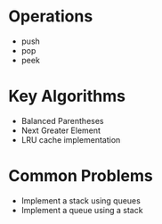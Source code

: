 # Operations
- push
- pop
- peek
# Key Algorithms
- Balanced Parentheses
- Next Greater Element
- LRU cache implementation

# Common Problems
- Implement a stack using queues 
- Implement a queue using a stack